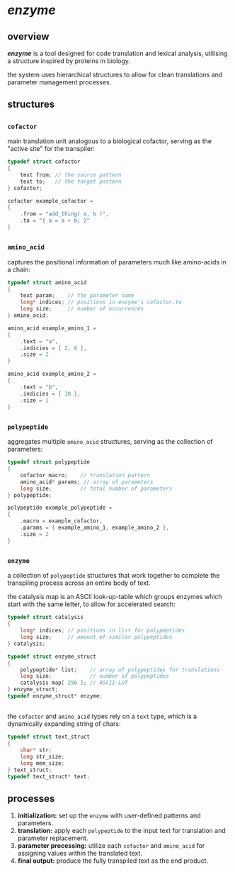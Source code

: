 # ***enzyme***

## overview
***enzyme*** is a tool designed for code translation and lexical analysis, utilising a structure inspired by proteins in biology.

the system uses hierarchical structures to allow for clean translations and parameter management processes.

## structures
##
### `cofactor`
main translation unit analogous to a biological cofactor, serving as the "active site" for the transpiler:
```c
typedef struct cofactor
{
	text from; // the source pattern
	text to;   // the target pattern
} cofactor;
```
```c
cofactor example_cofactor =
{
	.from = "add_thing( a, b )",
	.to = "{ a = a + b; }"
}
```
##
### `amino_acid`
captures the positional information of parameters much like amino-acids in a chain:
```c
typedef struct amino_acid
{
	text param;    // the parameter name
	long* indices; // positions in enzyme's cofactor.to
	long size;     // number of occurrences
} amino_acid;
```
```c
amino_acid example_amino_1 =
{
	.text = "a",
	.indicies = { 2, 6 },
	.size = 2
}

amino_acid example_amino_2 =
{
	.text = "b",
	.indicies = { 10 },
	.size = 1
}
```
##
### `polypeptide`
aggregates multiple `amino_acid` structures, serving as the collection of parameters:
```c
typedef struct polypeptide
{
	cofactor macro;    // translation pattern
	amino_acid* params; // array of parameters
	long size;         // total number of parameters
} polypeptide;
```
```c
polypeptide example_polypeptide =
{
	.macro = example_cofactor,
	.params = { example_amino_1, example_amino_2 },
	.size = 2
}
```
##
### `enzyme`
a collection of `polypeptide` structures that work together to complete the transpiling process across an entire body of text.

the catalysis map is an ASCII look-up-table which groups enzymes which start with the same letter, to allow for accelerated search:
```c
typedef struct catalysis
{
	long* indices; // positions in list for polypeptides
	long size;     // amount of similar polypeptides
} catalysis;

typedef struct enzyme_struct
{
	polypeptide* list;    // array of polypeptides for translations
	long size;            // number of polypeptides
	catalysis map[ 256 ]; // ASCII-LUT
} enzyme_struct;
typedef enzyme_struct* enzyme;
```
##

the `cofactor` and `amino_acid` types rely on a `text` type, which is a dynamically expanding string of chars:
```c
typedef struct text_struct
{
	char* str;
	long str_size;
	long mem_size;
} text_struct;
typedef text_struct* text;
```

## processes

1. **initialization:** set up the `enzyme` with user-defined patterns and parameters.
2. **translation:** apply each `polypeptide` to the input text for translation and parameter replacement.
3. **parameter processing:** utilize each `cofactor` and `amino_acid` for assigning values within the translated text.
4. **final output:** produce the fully transpiled text as the end product.
